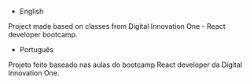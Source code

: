 - English

Project made based on classes from Digital Innovation One - React developer bootcamp.

- Português

Projeto feito baseado nas aulas do bootcamp React developer da Digital Innovation One.
